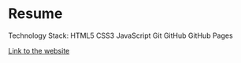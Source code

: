 # Resume
Technology Stack:
HTML5
CSS3
JavaScript
Git
GitHub
GitHub Pages

[Link to the website](https://pfang12.github.io/Resume/index.html)
